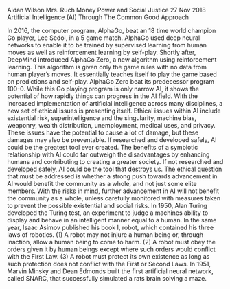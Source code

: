 Aidan Wilson
Mrs. Ruch
Money Power and Social Justice
27  Nov 2018
Artificial Intelligence (AI) Through The Common Good Approach

In 2016, the computer program, AlphaGo, beat an 18 time world champion Go player, Lee Sedol, in a 5 game match. AlphaGo used deep neural networks to enable it to be trained by supervised learning from human moves as well as reinforcement learning by self-play. Shortly after, DeepMind introduced AlphaGo Zero, a new algorithm using reinforcement learning. This algorithm is given only the game rules with no data from human player’s moves. It essentially teaches itself to play the game based on predictions and self-play. AlphaGo Zero beat its predecessor program 100-0. While this Go playing program is only narrow AI, it shows the potential of how rapidly things can progress in the AI field. With the increased implementation of artificial intelligence across many disciplines, a new set of ethical issues is presenting itself. Ethical issues within AI include existential risk, superintelligence and the singularity, machine bias, weaponry, wealth distribution, unemployment, medical uses, and privacy. These issues have the potential to cause a lot of damage, but these damages may also be preventable. If researched and developed safely, AI could be the greatest tool ever created. The benefits of a symbiotic relationship with AI could far outweigh the disadvantages by enhancing humans and contributing to creating a greater society. If not researched and developed safely, AI could be the tool that destroys us. The ethical question that must be addressed is whether a strong push towards advancement in AI would benefit the community as a whole, and not just some elite members. With the risks in mind, further advancement in AI will not benefit the community as a whole, unless carefully monitored with measures taken to prevent the possible existential and social risks.
In 1950, Alan Turing developed the Turing test, an experiment to judge a machines ability to display and behave in an intelligent manner equal to a human. In the same year, Isaac Asimov published his book I, robot, which contained his three laws of robotics. (1) A robot may not injure a human being or, through inaction, allow a human being to come to harm. (2) A robot must obey the orders given it by human beings except where such orders would conflict with the First Law. (3) A robot must protect its own existence as long as such protection does not conflict with the First or Second Laws. In 1951, Marvin Minsky and Dean Edmonds built the first artificial neural network, called SNARC, that successfully simulated a rats brain solving a maze. 
